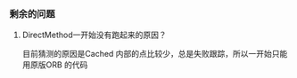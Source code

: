 <!--
 * @Author: Liu Weilong
 * @Date: 2021-03-15 16:25:20
 * @LastEditors: Liu Weilong 
 * @LastEditTime: 2021-03-15 16:26:34
 * @FilePath: /3rd-test-learning/31. orb_slam_related/YGZ/doc/remain_task.md
 * @Description: 
-->
### 剩余的问题
1. DirectMethod一开始没有跑起来的原因？

   目前猜测的原因是Cached 内部的点比较少，总是失败跟踪，所以一开始只能用原版ORB 的代码
